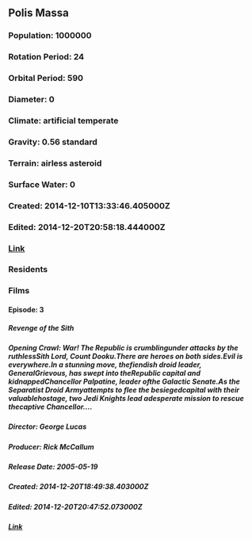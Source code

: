 ## Polis Massa
### Population: 1000000
### Rotation Period: 24
### Orbital Period: 590
### Diameter: 0
### Climate: artificial temperate 
### Gravity: 0.56 standard
### Terrain: airless asteroid
### Surface Water: 0
### Created: 2014-12-10T13:33:46.405000Z
### Edited: 2014-12-20T20:58:18.444000Z
### [Link](https://swapi.dev/api/planets/15/)
### Residents
### Films
#### Episode: 3
##### Revenge of the Sith
##### Opening Crawl: War! The Republic is crumblingunder attacks by the ruthlessSith Lord, Count Dooku.There are heroes on both sides.Evil is everywhere.In a stunning move, thefiendish droid leader, GeneralGrievous, has swept into theRepublic capital and kidnappedChancellor Palpatine, leader ofthe Galactic Senate.As the Separatist Droid Armyattempts to flee the besiegedcapital with their valuablehostage, two Jedi Knights lead adesperate mission to rescue thecaptive Chancellor....
##### Director: George Lucas
##### Producer: Rick McCallum
##### Release Date: 2005-05-19
##### Created: 2014-12-20T18:49:38.403000Z
##### Edited: 2014-12-20T20:47:52.073000Z
##### [Link](https://swapi.dev/api/films/6/)